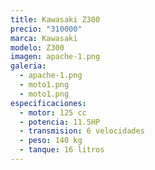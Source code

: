 ```yaml
---
title: Kawasaki Z300
precio: "310000"
marca: Kawasaki
modelo: Z300
imagen: apache-1.png
galeria:
  - apache-1.png
  - moto1.png
  - moto1.png
especificaciones:
  - motor: 125 cc
  - potencia: 11.5HP
  - transmision: 6 velocidades
  - peso: 140 kg
  - tanque: 16 litros
---
```

